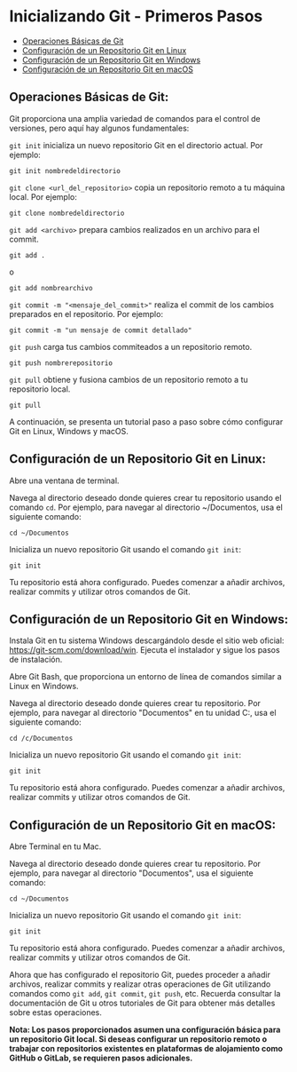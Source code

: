 # Inicializando Git - Primeros Pasos

- [Operaciones Básicas de Git](#operaciones-básicas-de-git)
- [Configuración de un Repositorio Git en Linux](#configuración-de-un-repositorio-git-en-linux)
- [Configuración de un Repositorio Git en Windows](#configuración-de-un-repositorio-git-en-windows)
- [Configuración de un Repositorio Git en macOS](#configuración-de-un-repositorio-git-en-macos)

## Operaciones Básicas de Git:
Git proporciona una amplia variedad de comandos para el control de versiones, pero aquí hay algunos fundamentales:

`git init` inicializa un nuevo repositorio Git en el directorio actual. Por ejemplo:
```
git init nombredeldirectorio
```
`git clone <url_del_repositorio>` copia un repositorio remoto a tu máquina local. Por ejemplo:
```
git clone nombredeldirectorio
```
`git add <archivo>` prepara cambios realizados en un archivo para el commit.
```
git add . 
```
o
```
git add nombrearchivo
```
`git commit -m "<mensaje_del_commit>"` realiza el commit de los cambios preparados en el repositorio. Por ejemplo:
```
git commit -m "un mensaje de commit detallado"
```

`git push` carga tus cambios commiteados a un repositorio remoto.
```
git push nombrerepositorio
```
`git pull` obtiene y fusiona cambios de un repositorio remoto a tu repositorio local.
```
git pull
```

A continuación, se presenta un tutorial paso a paso sobre cómo configurar Git en Linux, Windows y macOS.

## Configuración de un Repositorio Git en Linux:

Abre una ventana de terminal.

Navega al directorio deseado donde quieres crear tu repositorio usando el comando `cd`. Por ejemplo, para navegar al directorio ~/Documentos, usa el siguiente comando:

```
cd ~/Documentos
```
Inicializa un nuevo repositorio Git usando el comando `git init`:

```
git init
```
Tu repositorio está ahora configurado. Puedes comenzar a añadir archivos, realizar commits y utilizar otros comandos de Git.

## Configuración de un Repositorio Git en Windows:

Instala Git en tu sistema Windows descargándolo desde el sitio web oficial: https://git-scm.com/download/win. Ejecuta el instalador y sigue los pasos de instalación.

Abre Git Bash, que proporciona un entorno de línea de comandos similar a Linux en Windows.

Navega al directorio deseado donde quieres crear tu repositorio. Por ejemplo, para navegar al directorio "Documentos" en tu unidad C:, usa el siguiente comando:

```
cd /c/Documentos
```
Inicializa un nuevo repositorio Git usando el comando `git init`:

```
git init
```
Tu repositorio está ahora configurado. Puedes comenzar a añadir archivos, realizar commits y utilizar otros comandos de Git.

## Configuración de un Repositorio Git en macOS:

Abre Terminal en tu Mac.

Navega al directorio deseado donde quieres crear tu repositorio. Por ejemplo, para navegar al directorio "Documentos", usa el siguiente comando:

```
cd ~/Documentos
```
Inicializa un nuevo repositorio Git usando el comando `git init`:

```
git init
```
Tu repositorio está ahora configurado. Puedes comenzar a añadir archivos, realizar commits y utilizar otros comandos de Git.

Ahora que has configurado el repositorio Git, puedes proceder a añadir archivos, realizar commits y realizar otras operaciones de Git utilizando comandos como `git add`, `git commit`, `git push`, etc. Recuerda consultar la documentación de Git u otros tutoriales de Git para obtener más detalles sobre estas operaciones.

**Nota: Los pasos proporcionados asumen una configuración básica para un repositorio Git local. Si deseas configurar un repositorio remoto o trabajar con repositorios existentes en plataformas de alojamiento como GitHub o GitLab, se requieren pasos adicionales.**